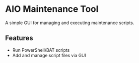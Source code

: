 # AIO Maintenance Tool

A simple GUI for managing and executing maintenance scripts.

## Features
- Run PowerShell/BAT scripts
- Add and manage script files via GUI